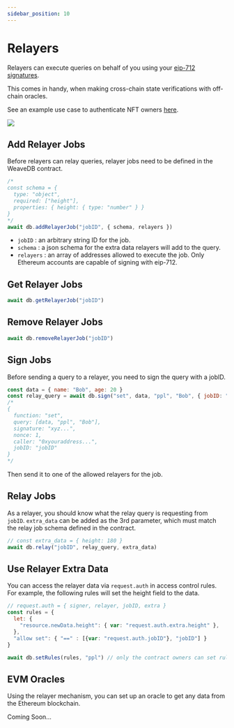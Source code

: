 ```yaml
---
sidebar_position: 10
---
```

# Relayers

Relayers can execute queries on behalf of you using your [eip-712 signatures](https://eips.ethereum.org/EIPS/eip-712).

This comes in handy, when making cross-chain state verifications with off-chain oracles.

See an example use case to authenticate NFT owners [here](/docs/examples/relayer-nft).

![](/img/relayer-nft-2.png)

## Add Relayer Jobs

Before relayers can relay queries, relayer jobs need to be defined in the WeaveDB contract.

```javascript
/*
const schema = {
  type: "object",
  required: ["height"],
  properties: { height: { type: "number" } }
}
*/
await db.addRelayerJob("jobID", { schema, relayers })
```
- `jobID` : an arbitrary string ID for the job.
- `schema` : a json schema for the extra data relayers will add to the query.
- `relayers` : an array of addresses allowed to execute the job. Only Ethereum accounts are capable of signing with eip-712.

## Get Relayer Jobs

```javascript
await db.getRelayerJob("jobID")
```

## Remove Relayer Jobs

```javascript
await db.removeRelayerJob("jobID")
```

## Sign Jobs

Before sending a query to a relayer, you need to sign the query with a jobID.

```javascript
const data = { name: "Bob", age: 20 }
const relay_query = await db.sign("set", data, "ppl", "Bob", { jobID: "jobID" } )
/*
{
  function: "set",
  query: [data, "ppl", "Bob"],
  signature: "xyz...",
  nonce: 1,
  caller: "0xyouraddress...",
  jobID: "jobID"
}
*/
```

Then send it to one of the allowed relayers for the job.

## Relay Jobs

As a relayer, you should know what the relay query is requesting from `jobID`. `extra_data` can be added as the 3rd parameter, which must match the relay job schema defined in the contract.

```javascript
// const extra_data = { height: 180 }
await db.relay("jobID", relay_query, extra_data)
```

## Use Relayer Extra Data

You can access the relayer data via `request.auth` in access control rules. For example, the following rules will set the height field to the data.

```javascript
// request.auth = { signer, relayer, jobID, extra }
const rules = {
  let: {
    "resource.newData.height": { var: "request.auth.extra.height" },
  },
  "allow set": { "==" : [{var: "request.auth.jobID"}, "jobID"] }
}

await db.setRules(rules, "ppl") // only the contract owners can set rules
```

## EVM Oracles

Using the relayer mechanism, you can set up an oracle to get any data from the Ethereum blockchain.

Coming Soon...
